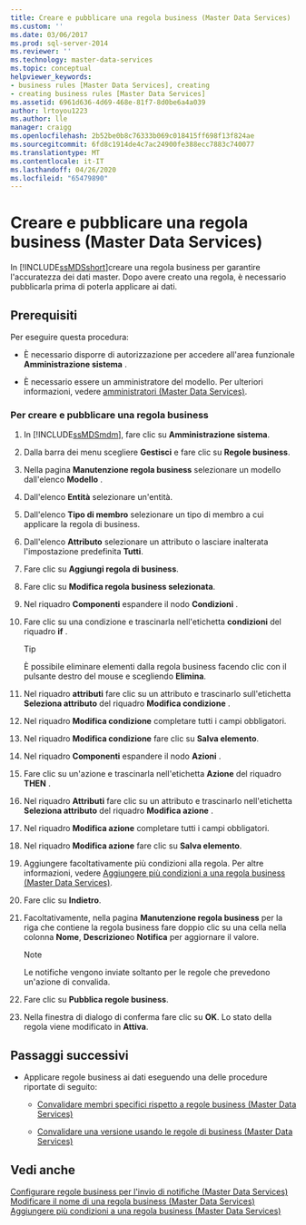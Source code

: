 ```yaml
---
title: Creare e pubblicare una regola business (Master Data Services) | Microsoft Docs
ms.custom: ''
ms.date: 03/06/2017
ms.prod: sql-server-2014
ms.reviewer: ''
ms.technology: master-data-services
ms.topic: conceptual
helpviewer_keywords:
- business rules [Master Data Services], creating
- creating business rules [Master Data Services]
ms.assetid: 6961d636-4d69-468e-81f7-8d0be6a4a039
author: lrtoyou1223
ms.author: lle
manager: craigg
ms.openlocfilehash: 2b52be0b8c76333b069c018415ff698f13f824ae
ms.sourcegitcommit: 6fd8c1914de4c7ac24900fe388ecc7883c740077
ms.translationtype: MT
ms.contentlocale: it-IT
ms.lasthandoff: 04/26/2020
ms.locfileid: "65479890"
---
```

# <a name="create-and-publish-a-business-rule-master-data-services"></a>Creare e pubblicare una regola business (Master Data Services)
  In [!INCLUDE[ssMDSshort](../includes/ssmdsshort-md.md)]creare una regola business per garantire l'accuratezza dei dati master. Dopo avere creato una regola, è necessario pubblicarla prima di poterla applicare ai dati.  
  
## <a name="prerequisites"></a>Prerequisiti  
 Per eseguire questa procedura:  
  
-   È necessario disporre di autorizzazione per accedere all'area funzionale **Amministrazione sistema** .  
  
-   È necessario essere un amministratore del modello. Per ulteriori informazioni, vedere [amministratori &#40;Master Data Services&#41;](administrators-master-data-services.md).  
  
### <a name="to-create-and-publish-a-business-rule"></a>Per creare e pubblicare una regola business  
  
1.  In [!INCLUDE[ssMDSmdm](../includes/ssmdsmdm-md.md)], fare clic su **Amministrazione sistema**.  
  
2.  Dalla barra dei menu scegliere **Gestisci** e fare clic su **Regole business**.  
  
3.  Nella pagina **Manutenzione regola business** selezionare un modello dall'elenco **Modello** .  
  
4.  Dall'elenco **Entità** selezionare un'entità.  
  
5.  Dall'elenco **Tipo di membro** selezionare un tipo di membro a cui applicare la regola di business.  
  
6.  Dall'elenco **Attributo** selezionare un attributo o lasciare inalterata l'impostazione predefinita **Tutti**.  
  
7.  Fare clic su **Aggiungi regola di business**.  
  
8.  Fare clic su **Modifica regola business selezionata**.  
  
9. Nel riquadro **Componenti** espandere il nodo **Condizioni** .  
  
10. Fare clic su una condizione e trascinarla nell'etichetta **condizioni** del riquadro **if** .  
  
    > [!TIP]  
    >  È possibile eliminare elementi dalla regola business facendo clic con il pulsante destro del mouse e scegliendo **Elimina**.  
  
11. Nel riquadro **attributi** fare clic su un attributo e trascinarlo sull'etichetta **Seleziona attributo** del riquadro **Modifica condizione** .  
  
12. Nel riquadro **Modifica condizione** completare tutti i campi obbligatori.  
  
13. Nel riquadro **Modifica condizione** fare clic su **Salva elemento**.  
  
14. Nel riquadro **Componenti** espandere il nodo **Azioni** .  
  
15. Fare clic su un'azione e trascinarla nell'etichetta **Azione** del riquadro **THEN** .  
  
16. Nel riquadro **Attributi** fare clic su un attributo e trascinarlo nell'etichetta **Seleziona attributo** del riquadro **Modifica azione** .  
  
17. Nel riquadro **Modifica azione** completare tutti i campi obbligatori.  
  
18. Nel riquadro **Modifica azione** fare clic su **Salva elemento**.  
  
19. Aggiungere facoltativamente più condizioni alla regola. Per altre informazioni, vedere [Aggiungere più condizioni a una regola business &#40;Master Data Services&#41;](../../2014/master-data-services/add-multiple-conditions-to-a-business-rule-master-data-services.md).  
  
20. Fare clic su **Indietro**.  
  
21. Facoltativamente, nella pagina **Manutenzione regola business** per la riga che contiene la regola business fare doppio clic su una cella nella colonna **Nome**, **Descrizione**o **Notifica** per aggiornare il valore.  
  
    > [!NOTE]  
    >  Le notifiche vengono inviate soltanto per le regole che prevedono un'azione di convalida.  
  
22. Fare clic su **Pubblica regole business**.  
  
23. Nella finestra di dialogo di conferma fare clic su **OK**. Lo stato della regola viene modificato in **Attiva**.  
  
## <a name="next-steps"></a>Passaggi successivi  
  
-   Applicare regole business ai dati eseguendo una delle procedure riportate di seguito:  
  
    -   [Convalidare membri specifici rispetto a regole business &#40;Master Data Services&#41;](../../2014/master-data-services/validate-specific-members-against-business-rules-master-data-services.md)  
  
    -   [Convalidare una versione usando le regole di business &#40;Master Data Services&#41;](../../2014/master-data-services/validate-a-version-against-business-rules-master-data-services.md)  
  
## <a name="see-also"></a>Vedi anche  
 [Configurare regole business per l'invio di notifiche &#40;Master Data Services&#41;](../../2014/master-data-services/configure-business-rules-to-send-notifications-master-data-services.md)   
 [Modificare il nome di una regola business &#40;Master Data Services&#41;](../../2014/master-data-services/change-a-business-rule-name-master-data-services.md)   
 [Aggiungere più condizioni a una regola business &#40;Master Data Services&#41;](../../2014/master-data-services/add-multiple-conditions-to-a-business-rule-master-data-services.md)  
  
  
